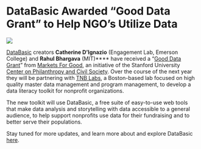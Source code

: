 # DataBasic Awarded “Good Data Grant” to Help NGO’s Utilize Data

![](https://res.cloudinary.com/engagement-lab-home/image/upload/v1/homepage-2.0/news/medium/1_iyo3M881t_yatsnJ-Q2qUw.png)

[DataBasic](https://elab.emerson.edu/projects/data-and-art/databasic) creators **Catherine D’Ignazio** (Engagement Lab, Emerson College) and **Rahul Bhargava** (MIT)\*\*\*\* have received a “[Good Data Grant](http://r20.rs6.net/tn.jsp?f=001ReRlU0Lx73CqxHpouSIdNVwiYQtqWj7GSu11dKn379M5oSfBLuGsPlYdIROUKcxGTeU4kEepA96LbKaTK8QlVWaL3uJdYS0wyMBGrIYZsQDqOLai5uc8sBfD1N3kmz3YS4-8qlg8K8y3s6y_jIn2ffMhZXD5DOMnjgnWOnWoRt056X55G7njF-y6lhFTxCuPzMJO_KCcZhOAomeh6WraPw==&c=Ii5f85Ee538WL6jrWIfH58MO8p_wD0GtrMNabo4ayV1kN6pebOUayA==&ch=0OWksm4Q9l45KFQ_TeZ1jF9fABM2W49jZurml_5gQADEdHvvtnvtrQ==)” from [Markets For Good](http://r20.rs6.net/tn.jsp?f=001ReRlU0Lx73CqxHpouSIdNVwiYQtqWj7GSu11dKn379M5oSfBLuGsPlYdIROUKcxGiCsFnD1TIqCqDwOeMZAWlb8IavmGZLHmPICxkpNxS-1IUPydEiosXWt4QRIXo1_UcrpwAjoLg5cwGQWoipRwr5ZYZ_Uyoq8ev8wzmftdVUccVYrTzVKKUmj_zH7V7HuV&c=Ii5f85Ee538WL6jrWIfH58MO8p_wD0GtrMNabo4ayV1kN6pebOUayA==&ch=0OWksm4Q9l45KFQ_TeZ1jF9fABM2W49jZurml_5gQADEdHvvtnvtrQ==), an initiative of the Stanford University [Center on Philanthropy and Civil Society](http://r20.rs6.net/tn.jsp?f=001ReRlU0Lx73CqxHpouSIdNVwiYQtqWj7GSu11dKn379M5oSfBLuGsPlYdIROUKcxG6SO_wPgWJwq6RFfWHrbEGoqSYoZhXNBEdSa_8knWmouKnkl09PZU95BZOaqnHNsXXwuIWWg1h0aCpuWbMXOAH5io7WKShW-HjmTFEAfbo0ZXlGXIk9vjLg==&c=Ii5f85Ee538WL6jrWIfH58MO8p_wD0GtrMNabo4ayV1kN6pebOUayA==&ch=0OWksm4Q9l45KFQ_TeZ1jF9fABM2W49jZurml_5gQADEdHvvtnvtrQ==). Over the course of the next year they will be partnering with [TNB Labs](https://www.tnblabs.org/), a Boston-based lab focused on high quality master data management and program management, to develop a data literacy toolkit for nonprofit organizations.

The new toolkit will use DataBasic, a free suite of easy-to-use web tools that make data analysis and storytelling with data accessible to a general audience, to help support nonprofits use data for their fundraising and to better serve their populations.

Stay tuned for more updates, and learn more about and explore DataBasic [here](https://www.databasic.io/en/).
